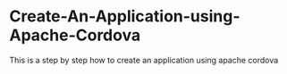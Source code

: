 # Create-An-Application-using-Apache-Cordova
This is a step by step how to create an application using apache cordova
